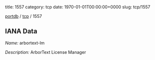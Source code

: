 title: 1557
category: tcp
date: 1970-01-01T00:00:00+0000
slug: tcp/1557

[portdb](/) / [tcp](/category/tcp.html) / 1557


## IANA Data

_Name:_ arbortext-lm

_Description:_ ArborText License Manager

